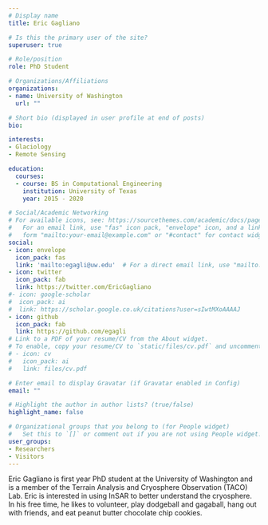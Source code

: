 ```yaml
---
# Display name
title: Eric Gagliano

# Is this the primary user of the site?
superuser: true

# Role/position
role: PhD Student

# Organizations/Affiliations
organizations:
- name: University of Washington
  url: ""

# Short bio (displayed in user profile at end of posts)
bio:

interests:
- Glaciology
- Remote Sensing

education:
  courses:
  - course: BS in Computational Engineering
    institution: University of Texas
    year: 2015 - 2020

# Social/Academic Networking
# For available icons, see: https://sourcethemes.com/academic/docs/page-builder/#icons
#   For an email link, use "fas" icon pack, "envelope" icon, and a link in the
#   form "mailto:your-email@example.com" or "#contact" for contact widget.
social:
- icon: envelope
  icon_pack: fas
  link: 'mailto:egagli@uw.edu'  # For a direct email link, use "mailto:test@example.org".
- icon: twitter
  icon_pack: fab
  link: https://twitter.com/EricGagliano
#- icon: google-scholar
#  icon_pack: ai
#  link: https://scholar.google.co.uk/citations?user=sIwtMXoAAAAJ
- icon: github
  icon_pack: fab
  link: https://github.com/egagli
# Link to a PDF of your resume/CV from the About widget.
# To enable, copy your resume/CV to `static/files/cv.pdf` and uncomment the lines below.
# - icon: cv
#   icon_pack: ai
#   link: files/cv.pdf

# Enter email to display Gravatar (if Gravatar enabled in Config)
email: ""

# Highlight the author in author lists? (true/false)
highlight_name: false

# Organizational groups that you belong to (for People widget)
#   Set this to `[]` or comment out if you are not using People widget.
user_groups:
- Researchers
- Visitors
---
```


Eric Gagliano is first year PhD student at the University of Washington and is a member of the Terrain Analysis and Cryosphere Observation (TACO) Lab. Eric is interested in using InSAR to better understand the cryosphere. In his free time, he likes to volunteer, play dodgeball and gagaball, hang out with friends, and eat peanut butter chocolate chip cookies.
